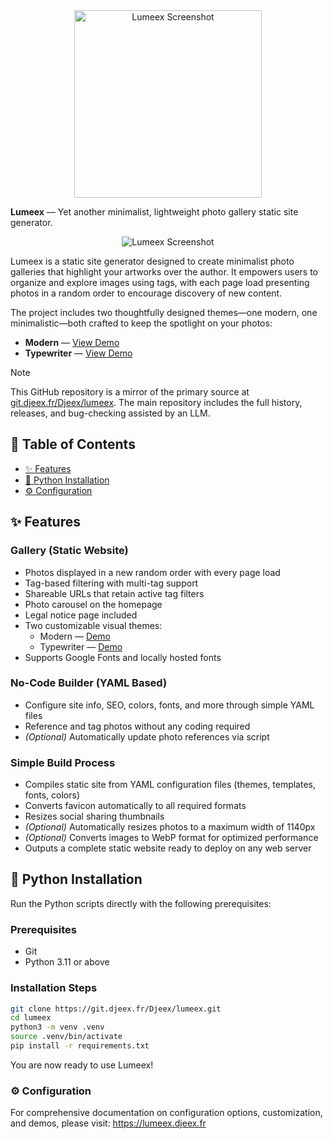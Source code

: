 <div align="center">
  <img src="https://git.djeex.fr/Djeex/lumeex/raw/branch/main/illustration/logo.svg" alt="Lumeex Screenshot" width="300"/>
</div>
<p/>

**Lumeex** — Yet another minimalist, lightweight photo gallery static site generator.
</p>
<div align="center">
  <img src="https://git.djeex.fr/Djeex/lumeex/raw/branch/main/illustration/lumeex.png" alt="Lumeex Screenshot" />
</div>

Lumeex is a static site generator designed to create minimalist photo galleries that highlight your artworks over the author. It empowers users to organize and explore images using tags, with each page load presenting photos in a random order to encourage discovery of new content.

The project includes two thoughtfully designed themes—one modern, one minimalistic—both crafted to keep the spotlight on your photos:

- **Modern** — [View Demo](https://modern.djeex.fr)  
- **Typewriter** — [View Demo](https://typewriter.djeex.fr)

> [!NOTE]  
> This GitHub repository is a mirror of the primary source at [git.djeex.fr/Djeex/lumeex](https://git.djeex.fr/Djeex/lumeex). The main repository includes the full history, releases, and bug-checking assisted by an LLM.


## 📌 Table of Contents

- [✨ Features](#-features)  
- [🐍 Python Installation](#-python-installation)  
- [⚙️ Configuration](#-configuration)  


## ✨ Features

### Gallery (Static Website)

- Photos displayed in a new random order with every page load  
- Tag-based filtering with multi-tag support  
- Shareable URLs that retain active tag filters  
- Photo carousel on the homepage  
- Legal notice page included  
- Two customizable visual themes:
  - Modern — [Demo](https://modern.djeex.fr)  
  - Typewriter — [Demo](https://typewriter.djeex.fr)  
- Supports Google Fonts and locally hosted fonts

### No-Code Builder (YAML Based)

- Configure site info, SEO, colors, fonts, and more through simple YAML files  
- Reference and tag photos without any coding required  
- *(Optional)* Automatically update photo references via script

### Simple Build Process

- Compiles static site from YAML configuration files (themes, templates, fonts, colors)  
- Converts favicon automatically to all required formats  
- Resizes social sharing thumbnails  
- *(Optional)* Automatically resizes photos to a maximum width of 1140px  
- *(Optional)* Converts images to WebP format for optimized performance  
- Outputs a complete static website ready to deploy on any web server


## 🐍 Python Installation

Run the Python scripts directly with the following prerequisites:

### Prerequisites

- Git
- Python 3.11 or above

### Installation Steps

```sh
git clone https://git.djeex.fr/Djeex/lumeex.git
cd lumeex
python3 -m venv .venv
source .venv/bin/activate
pip install -r requirements.txt
```

You are now ready to use Lumeex!

### ⚙️ Configuration
For comprehensive documentation on configuration options, customization, and demos, please visit:
https://lumeex.djeex.fr